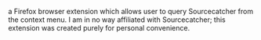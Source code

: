 a Firefox browser extension which allows user to query Sourcecatcher from the context menu. I am in no way affiliated with Sourcecatcher; this extension was created purely for personal convenience.
